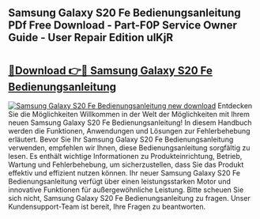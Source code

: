 ## Samsung Galaxy S20 Fe Bedienungsanleitung PDf Free Download - Part-F0P Service Owner Guide - User Repair Edition ulKjR

# <h2><a href="http://df5gpb1.blite.top/?on=Samsung+Galaxy+S20+Fe+Bedienungsanleitung">🔗Download 👉🔴 Samsung Galaxy S20 Fe Bedienungsanleitung</a></h2>

[![Samsung Galaxy S20 Fe Bedienungsanleitung new download](https://i.imgur.com/lujVjoI.png)](http://df5gpb1.blite.top/?on=Samsung+Galaxy+S20+Fe+Bedienungsanleitung)
Entdecken Sie die Möglichkeiten Willkommen in der Welt der Möglichkeiten mit Ihrem neuen Samsung Galaxy S20 Fe Bedienungsanleitung! In diesem Handbuch werden die Funktionen, Anwendungen und Lösungen zur Fehlerbehebung erläutert. Bevor Sie Ihr Samsung Galaxy S20 Fe Bedienungsanleitung verwenden, empfehlen wir Ihnen, diese Bedienungsanleitung sorgfältig zu lesen. Es enthält wichtige Informationen zu Produkteinrichtung, Betrieb, Wartung und Fehlerbehebung, um sicherzustellen, dass Sie das Produkt effektiv und effizient nutzen können. Ihr neuer Samsung Galaxy S20 Fe Bedienungsanleitung verfügt über einen leistungsstarken Motor und innovative Funktionen für außergewöhnliche Leistung. Bitte scheuen Sie sich nicht, Samsung Galaxy S20 Fe Bedienungsanleitung zu fragen. Unser Kundensupport-Team ist bereit, Ihre Fragen zu beantworten.
